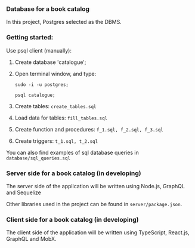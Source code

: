 ### **Database for a book catalog**

In this project, Postgres selected as the DBMS.

### **Getting started:**

Use psql client (manually):

1) Create database 'catalogue';
2) Open terminal window, and type:
   
   ``sudo -i -u postgres;``
   
   ``psql catalogue;``
3) Create tables: 
``create_tables.sql``
   
4) Load data for tables: ``fill_tables.sql``

5) Create function and procedures:
``f_1.sql, f_2.sql, f_3.sql``
   
6) Create triggers: ``t_1.sql, t_2.sql``
 
You can also find examples of sql database queries in ``database/sql_queries.sql``

### **Server side for a book catalog (in developing)**

The server side of the application will be written using Node.js, GraphQL and Sequelize

Other libraries used in the project can be found in ``server/package.json``.

### **Client side for a book catalog (in developing)**

The client side of the application will be written using TypeScript, React.js, GraphQL and MobX.
